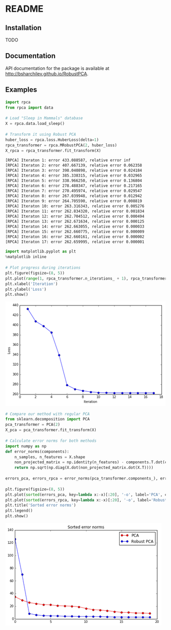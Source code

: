 
# README

## Installation

TODO

## Documentation
API documentation for the package is available at http://bsharchilev.github.io/RobustPCA.

## Examples


```python
import rpca
from rpca import data

# Load "Sleep in Mammals" database
X = rpca.data.load_sleep()

# Transform it using Robust PCA
huber_loss = rpca.loss.HuberLoss(delta=1)
rpca_transformer = rpca.MRobustPCA(2, huber_loss)
X_rpca = rpca_transformer.fit_transform(X)
```

    [RPCA] Iteraton 1: error 433.088587, relative error inf
    [RPCA] Iteraton 2: error 407.667139, relative error 0.062358
    [RPCA] Iteraton 3: error 398.040898, relative error 0.024184
    [RPCA] Iteraton 4: error 385.338315, relative error 0.032965
    [RPCA] Iteraton 5: error 338.966250, relative error 0.136804
    [RPCA] Iteraton 6: error 278.488347, relative error 0.217165
    [RPCA] Iteraton 7: error 270.495974, relative error 0.029547
    [RPCA] Iteraton 8: error 267.039948, relative error 0.012942
    [RPCA] Iteraton 9: error 264.705590, relative error 0.008819
    [RPCA] Iteraton 10: error 263.316343, relative error 0.005276
    [RPCA] Iteraton 11: error 262.834320, relative error 0.001834
    [RPCA] Iteraton 12: error 262.704512, relative error 0.000494
    [RPCA] Iteraton 13: error 262.671634, relative error 0.000125
    [RPCA] Iteraton 14: error 262.663055, relative error 0.000033
    [RPCA] Iteraton 15: error 262.660775, relative error 0.000009
    [RPCA] Iteraton 16: error 262.660161, relative error 0.000002
    [RPCA] Iteraton 17: error 262.659995, relative error 0.000001



```python
import matplotlib.pyplot as plt
%matplotlib inline

# Plot progress during iterations
plt.figure(figsize=(8, 5))
plt.plot(range(1, rpca_transformer.n_iterations_ + 1), rpca_transformer.errors_, '-o')
plt.xlabel('Iteration')
plt.ylabel('Loss')
plt.show()
```


![png](README_files/README_5_0.png)



```python
# Compare our method with regular PCA
from sklearn.decomposition import PCA
pca_transformer = PCA(2)
X_pca = pca_transformer.fit_transform(X)

# Calculate error norms for both methods
import numpy as np
def error_norms(components):
    n_samples, n_features = X.shape
    non_projected_matrix = np.identity(n_features) - components.T.dot(components)
    return np.sqrt(np.diag(X.dot(non_projected_matrix.dot(X.T))))

errors_pca, errors_rpca = error_norms(pca_transformer.components_), error_norms(rpca_transformer.components_)

plt.figure(figsize=(8, 5))
plt.plot(sorted(errors_pca, key=lambda x:-x)[:20], '-o', label='PCA', color='r')
plt.plot(sorted(errors_rpca, key=lambda x:-x)[:20], '-o', label='Robust PCA', color='b')
plt.title('Sorted error norms')
plt.legend()
plt.show()
```


![png](README_files/README_6_0.png)


